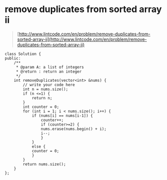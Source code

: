 # remove duplicates from sorted array ii
>  [http://www.lintcode.com/en/problem/remove-duplicates-from-sorted-array-ii](http://www.lintcode.com/en/problem/remove-duplicates-from-sorted-array-ii)

	class Solution {
	public:
	    /**
	     * @param A: a list of integers
	     * @return : return an integer
	     */
	    int removeDuplicates(vector<int> &nums) {
	        // write your code here
	        int n = nums.size();
	        if (n <=1) {
	            return n;
	        }
	        int counter = 0;
	        for (int i = 1; i < nums.size(); i++) {
	            if (nums[i] == nums[i-1]) {
	                counter++;
	                if (counter>=2) {
	                nums.erase(nums.begin() + i);
	                i--;
	                }
	            }
	            else {
	            counter = 0;
	            }
	        }
	        return nums.size();
	    }
	};
